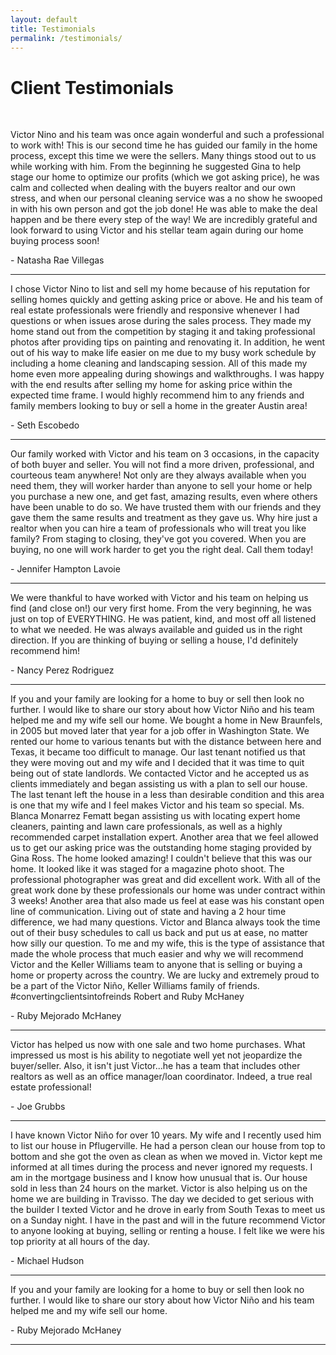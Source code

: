 ```yaml
---
layout: default
title: Testimonials
permalink: /testimonials/
---
```


<h1>Client Testimonials</h1>

<div class="client-testimonial">
<!-- insert iframe -->
<p class ="testimonial-text">
<!-- QUOTE TEXT -->
<br>
<p>Victor Nino and his team was once again wonderful and such a professional to work with! This is our second time he has guided our family in the home process, except this time we were the sellers. Many things stood out to us while working with him. From the beginning he suggested Gina to help stage our home to optimize our profits (which we got asking price), he was calm and collected when dealing with the buyers realtor and our own stress, and when our personal cleaning service was a no show he swooped in with his own person and got the job done! He was able to make the deal happen and be there every step of the way! We are incredibly grateful and look forward to using Victor and his stellar team again during our home buying process soon!</p>
</p>
<p class="testimonial-author">
<!-- QUOTE AUTHOR -->
- Natasha Rae Villegas
<hr>

<p class ="testimonial-text">
<!-- QUOTE TEXT -->
<p>I chose Victor Nino to list and sell my home because of his reputation for selling homes quickly and getting asking price or above. He and his team of real estate professionals were friendly and responsive whenever I had questions or when issues arose during the sales process. They made my home stand out from the competition by staging it and taking professional photos after providing tips on painting and renovating it. In addition, he went out of his way to make life easier on me due to my busy work schedule by including a home cleaning and landscaping session. All of this made my home even more appealing during showings and walkthroughs. I was happy with the end results after selling my home for asking price within the expected time frame. I would highly recommend him to any friends and family members looking to buy or sell a home in the greater Austin area!</p>
</p>
<p class="testimonial-author">
<!-- QUOTE AUTHOR -->
- Seth Escobedo
<hr>

<p class ="testimonial-text">
<!-- QUOTE TEXT -->
<p>Our family worked with Victor and his team on 3 occasions, in the capacity of both buyer and seller. You will not find a more driven, professional, and courteous team anywhere! Not only are they always available when you need them, they will worker harder than anyone to sell your home or help you purchase a new one, and get fast, amazing results, even where others have been unable to do so. We have trusted them with our friends and they gave them the same results and treatment as they gave us. Why hire just a realtor when you can hire a team of professionals who will treat you like family? From staging to closing, they've got you covered. When you are buying, no one will work harder to get you the right deal. Call them today!</p>
</p>
<p class="testimonial-author">
<!-- QUOTE AUTHOR -->
- Jennifer Hampton Lavoie
<hr>

<p class ="testimonial-text">
<!-- QUOTE TEXT -->
<p>We were thankful to have worked with Victor and his team on helping us find (and close on!) our very first home. From the very beginning, he was just on top of EVERYTHING. He was patient, kind, and most off all listened to what we needed. He was always available and guided us in the right direction. If you are thinking of buying or selling a house, I'd definitely recommend him!
</p>
</p>
<p class="testimonial-author">
<!-- QUOTE AUTHOR -->
- Nancy Perez Rodriguez
<hr>

<p class ="testimonial-text">
<!-- QUOTE TEXT -->
<p>If you and your family are looking for a home to buy or sell then look no further. I would like to share our story about how Victor Niño and his team helped me and my wife sell our home.
We bought a home in New Braunfels, in 2005 but moved later that year for a job offer in Washington State. We rented our home to various tenants but with the distance between here and Texas, it became too difficult to manage. Our last tenant notified us that they were moving out and my wife and I decided that it was time to quit being out of state landlords. We contacted Victor and he accepted us as clients immediately and began assisting us with a plan to sell our house. The last tenant left the house in a less than desirable condition and this area is one that my wife and I feel makes Victor and his team so special. Ms. Blanca Monarrez Fematt began assisting us with locating expert home cleaners, painting and lawn care professionals, as well as a highly recommended carpet installation expert. Another area that we feel allowed us to get our asking price was the outstanding home staging provided by Gina Ross. The home looked amazing! I couldn't believe that this was our home. It looked like it was staged for a magazine photo shoot.
The professional photographer was great and did excellent work. With all of the great work done by these professionals our home was under contract within 3 weeks!
Another area that also made us feel at ease was his constant open line of communication. Living out of state and having a 2 hour time difference, we had many questions. Victor and Blanca always took the time out of their busy schedules to call us back and put us at ease, no matter how silly our question.
To me and my wife, this is the type of assistance that made the whole process that much easier and why we will recommend Victor and the Keller Williams team to anyone that is selling or buying a home or property across the country.
We are lucky and extremely proud to be a part of the Victor Niño, Keller Williams family of friends.
#convertingclientsintofreinds
Robert and Ruby McHaney</p>
</p>
<p class="testimonial-author">
<!-- QUOTE AUTHOR -->
- Ruby Mejorado McHaney 
<hr>

<p class ="testimonial-text">
<!-- QUOTE TEXT -->
<p>Victor has helped us now with one sale and two home purchases. What impressed us most is his ability to negotiate well yet not jeopardize the buyer/seller. Also, it isn't just Victor...he has a team that includes other realtors as well as an office manager/loan coordinator. Indeed, a true real estate professional!</p>
</p>
<p class="testimonial-author">
<!-- QUOTE AUTHOR -->
- Joe Grubbs 
<hr>

<p class ="testimonial-text">
<!-- QUOTE TEXT -->
<p>I have known Victor Niño for over 10 years. My wife and I recently used him to list our house in Pflugerville. He had a person clean our house from top to bottom and she got the oven as clean as when we moved in. Victor kept me informed at all times during the process and never ignored my requests. I am in the mortgage business and I know how unusual that is. Our house sold in less than 24 hours on the market. Victor is also helping us on the home we are building in Travisso. The day we decided to get serious with the builder I texted Victor and he drove in early from South Texas to meet us on a Sunday night. I have in the past and will in the future recommend Victor to anyone looking at buying, selling or renting a house. I felt like we were his top priority at all hours of the day.</p>
</p>
<p class="testimonial-author">
<!-- QUOTE AUTHOR -->
- Michael Hudson
<hr>

<p class ="testimonial-text">
<!-- QUOTE TEXT -->
<p>If you and your family are looking for a home to buy or sell then look no further. I would like to share our story about how Victor Niño and his team helped me and my wife sell our home.
</p>
</p>
<p class="testimonial-author">
<!-- QUOTE AUTHOR -->
- Ruby Mejorado McHaney 
<hr>


